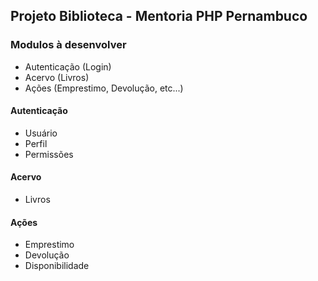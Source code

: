 ## Projeto Biblioteca - Mentoria PHP Pernambuco

### Modulos à desenvolver
+ Autenticação (Login)
+ Acervo (Livros)
+ Ações (Emprestimo, Devolução, etc...)

#### Autenticação
+ Usuário
+ Perfil
+ Permissões

#### Acervo
+ Livros

#### Ações
+ Emprestimo
+ Devolução
+ Disponibilidade



